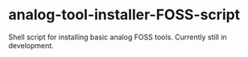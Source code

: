 # analog-tool-installer-FOSS-script
Shell script for installing basic analog FOSS tools.
Currently still in development.

